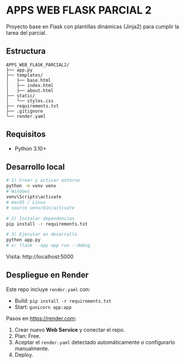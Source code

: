 # APPS WEB FLASK PARCIAL 2

Proyecto base en Flask con plantillas dinámicas (Jinja2) para cumplir la tarea del parcial.

## Estructura
```
APPS_WEB_FLASK_PARCIAL2/
├── app.py
├── templates/
│   ├── base.html
│   ├── index.html
│   ├── about.html
├── static/
│   └── styles.css
├── requirements.txt
├── .gitignore
└── render.yaml
```

## Requisitos
- Python 3.10+

## Desarrollo local
```bash
# 1) Crear y activar entorno
python -m venv venv
# Windows
venv\Scripts\activate
# macOS / Linux
# source venv/bin/activate

# 2) Instalar dependencias
pip install -r requirements.txt

# 3) Ejecutar en desarrollo
python app.py
# o: flask --app app run --debug
```

Visita: http://localhost:5000

## Despliegue en Render
Este repo incluye `render.yaml` con:
- Build: `pip install -r requirements.txt`
- Start: `gunicorn app:app`

Pasos en https://render.com:
1. Crear nuevo **Web Service** y conectar el repo.
2. Plan: Free.
3. Aceptar el `render.yaml` detectado automáticamente o configurarlo manualmente.
4. Deploy.